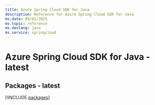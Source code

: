 ```yaml
---
title: Azure Spring Cloud SDK for Java
description: Reference for Azure Spring Cloud SDK for Java
ms.date: 09/01/2025
ms.topic: reference
ms.devlang: java
ms.service: springcloud
---
```

# Azure Spring Cloud SDK for Java - latest
## Packages - latest
[!INCLUDE [packages](spring-cloud-index.md)]